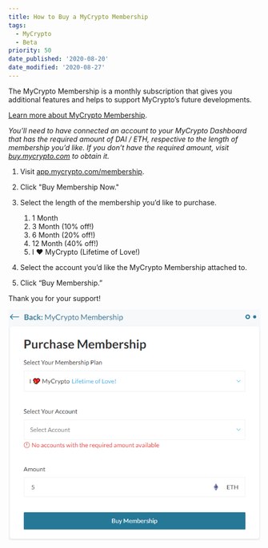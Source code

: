 ```yaml
---
title: How to Buy a MyCrypto Membership
tags:
  - MyCrypto
  - Beta
priority: 50
date_published: '2020-08-20'
date_modified: '2020-08-27'
---
```


The MyCrypto Membership is a monthly subscription that gives you additional features and helps to support MyCrypto’s future developments.

[Learn more about MyCrypto Membership](/general-knowledge/about-mycrypto/membership-information).

*You’ll need to have connected an account to your MyCrypto Dashboard that has the required amount of DAI / ETH, respective to the length of membership you’d like. If you don’t have the required amount, visit [buy.mycrypto.com](https://buy.mycrypto.com/) to obtain it.*

1. Visit [app.mycrypto.com/membership](https://app.mycrypto.com/membership).

2. Click "Buy Membership Now."

3. Select the length of the membership you’d like to purchase.
   1. 1 Month
   2. 3 Month (10% off!)
   3. 6 Month (20% off!)
   4. 12 Month (40% off!)
   5. I ❤️ MyCrypto (Lifetime of Love!)

4. Select the account you’d like the MyCrypto Membership attached to.

5. Click “Buy Membership.”

Thank you for your support!

![Purchase Membership](../assets/how-to/how-to-buy-mycrypto-membership/purchase-membership.png)
